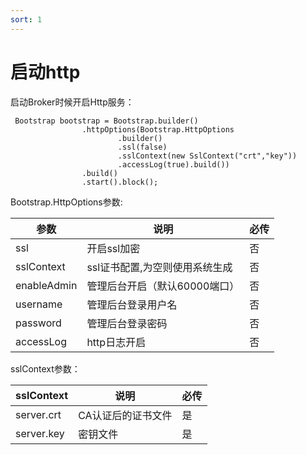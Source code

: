 ```yaml
---
sort: 1
---
```


# 启动http

启动Broker时候开启Http服务：

```
 Bootstrap bootstrap = Bootstrap.builder()
                .httpOptions(Bootstrap.HttpOptions
                        .builder()
                        .ssl(false)
                        .sslContext(new SslContext("crt","key"))
                        .accessLog(true).build())
                .build()
                .start().block();
```
Bootstrap.HttpOptions参数:

|  参数   | 说明  | 必传  |
|  ----  | ----  |----  |
| ssl  | 开启ssl加密 |否 |
| sslContext  | ssl证书配置,为空则使用系统生成 |否 |
| enableAdmin  | 管理后台开启（默认60000端口） |否 |
| username  |管理后台登录用户名 |否 |
| password  | 管理后台登录密码 |否 |
| accessLog  | http日志开启 |否 |

sslContext参数：

|  sslContext   | 说明  | 必传  |
|  ----  | ----  |----  |
|  server.crt   | CA认证后的证书文件 |是|
| server.key | 密钥文件 |是 |